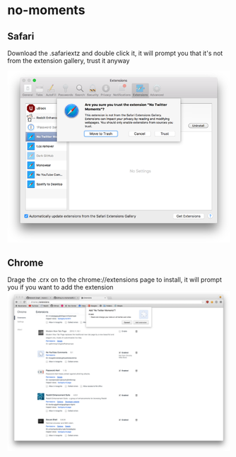 # no-moments

## Safari
Download the .safariextz and double click it, it will prompt you that it's not from the extension gallery, trust it anyway

![prompt](extension.png)

## Chrome
Drage the .crx on to the chrome://extensions page to install, it will prompt you if you want to add the extension
![prompt](chrome.png)
